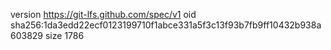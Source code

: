 version https://git-lfs.github.com/spec/v1
oid sha256:1da3edd22ecf0123199710f1abce331a5f3c13f93b7fb9ff10432b938a603829
size 1786
